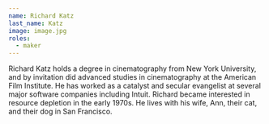 ```yaml
---
name: Richard Katz
last_name: Katz
image: image.jpg
roles:
  - maker
---
```

Richard Katz holds a degree in cinematography from New York University, and by invitation did advanced studies in cinematography at the American Film Institute. He has worked as a catalyst and secular evangelist at several major software companies including Intuit. Richard became interested in resource depletion in the early 1970s. He lives with his wife, Ann, their cat, and their dog in San Francisco.
